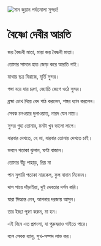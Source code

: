![সান জুয়ান পর্বতমালা সুন্দর!](lib/images/img.png "সান জুয়ান পর্বতমালা")

# বৈষ্ণো দেবীর আরতি

জয় বৈষ্ণবী মাতা, মায়া জয় বৈষ্ণবী মাতা।

তোমার সামনে হাত জোড় করে আরতি গাই।

মাথায় ছত্র বিরাজে, মূর্তি সুন্দর।

গঙ্গা বয়ে যায় চরণ, জ্যোতি জেগে ওঠে সুন্দর।

ব্রহ্মা চোখ দিয়ে বেদ পাঠ করলেন, শঙ্কর ধ্যান করলেন।

সেবক চনওয়ার দুলাওয়াত, নারদ যেন নাচে।

সুন্দর গুহা তোমার, মনটা খুব ভালো লাগে।

বারবার দেখতে, হে মা, বারবার তোমায় দেখতে চাই।

ভবনে পতাকা ঝুলান, ঘণ্টা বাজান।

তোমার উঁচু পাহাড়, প্রিয় মা

পান সুপারি পতাকা নারকেল, ফুল বাদাম নিবেদন।

দাস পায়ে দাঁড়াইয়া, দুই দেবতার দর্শন করি।

যারা সিদ্ধান্ত নেন, আপনার দরজায় আসুন।

তার ইচ্ছা পূরণ করুন, মা হন।

এই দিনে এত প্রশংসা, যা পুরুষরাও গাইতে পারে।

বলে সেবক ধ্যানু, সুখ-সম্পদ লাভ কর।